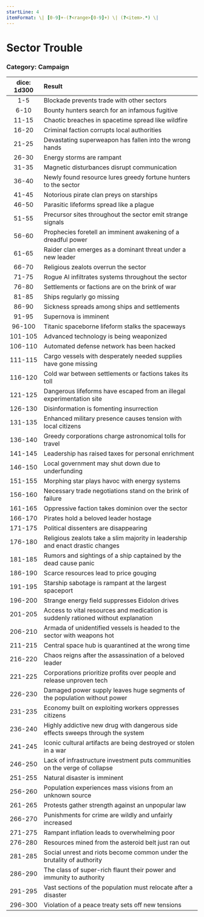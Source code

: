 ```yaml
---
startLine: 4
itemFormat: \| [0-9]+-(?<range>[0-9]+) \| (?<item>.*) \|
---
```

# Sector Trouble
### Category: Campaign

| dice: 1d300 | Result |
|:----:|:-------|
| 1-5 | Blockade prevents trade with other sectors |
| 6-10 | Bounty hunters search for an infamous fugitive |
| 11-15 | Chaotic breaches in spacetime spread like wildfire |
| 16-20 | Criminal faction corrupts local authorities |
| 21-25 | Devastating superweapon has fallen into the wrong hands |
| 26-30 | Energy storms are rampant |
| 31-35 | Magnetic disturbances disrupt communication |
| 36-40 | Newly found resource lures greedy fortune hunters to the sector |
| 41-45 | Notorious pirate clan preys on starships |
| 46-50 | Parasitic lifeforms spread like a plague |
| 51-55 | Precursor sites throughout the sector emit strange signals |
| 56-60 | Prophecies foretell an imminent awakening of a dreadful power |
| 61-65 | Raider clan emerges as a dominant threat under a new leader |
| 66-70 | Religious zealots overrun the sector |
| 71-75 | Rogue AI infiltrates systems throughout the sector |
| 76-80 | Settlements or factions are on the brink of war |
| 81-85 | Ships regularly go missing |
| 86-90 | Sickness spreads among ships and settlements |
| 91-95 | Supernova is imminent |
| 96-100 | Titanic spaceborne lifeform stalks the spaceways |
| 101-105 | Advanced technology is being weaponized |
| 106-110 | Automated defense network has been hacked |
| 111-115 | Cargo vessels with desperately needed supplies have gone missing |
| 116-120 | Cold war between settlements or factions takes its toll |
| 121-125 | Dangerous lifeforms have escaped from an illegal experimentation site |
| 126-130 | Disinformation is fomenting insurrection |
| 131-135 | Enhanced military presence causes tension with local citizens |
| 136-140 | Greedy corporations charge astronomical tolls for travel |
| 141-145 | Leadership has raised taxes for personal enrichment |
| 146-150 | Local government may shut down due to underfunding |
| 151-155 | Morphing star plays havoc with energy systems |
| 156-160 | Necessary trade negotiations stand on the brink of failure |
| 161-165 | Oppressive faction takes dominion over the sector |
| 166-170 | Pirates hold a beloved leader hostage |
| 171-175 | Political dissenters are disappearing |
| 176-180 | Religious zealots take a slim majority in leadership and enact drastic changes |
| 181-185 | Rumors and sightings of a ship captained by the dead cause panic |
| 186-190 | Scarce resources lead to price gouging |
| 191-195 | Starship sabotage is rampant at the largest spaceport |
| 196-200 | Strange energy field suppresses Eidolon drives |
| 201-205 | Access to vital resources and medication is suddenly rationed without explanation |
| 206-210 | Armada of unidentified vessels is headed to the sector with weapons hot |
| 211-215 | Central space hub is quarantined at the wrong time |
| 216-220 | Chaos reigns after the assassination of a beloved leader |
| 221-225 | Corporations prioritize profits over people and release unproven tech |
| 226-230 | Damaged power supply leaves huge segments of the population without power |
| 231-235 | Economy built on exploiting workers oppresses citizens |
| 236-240 | Highly addictive new drug with dangerous side effects sweeps through the system |
| 241-245 | Iconic cultural artifacts are being destroyed or stolen in a war |
| 246-250 | Lack of infrastructure investment puts communities on the verge of collapse |
| 251-255 | Natural disaster is imminent |
| 256-260 | Population experiences mass visions from an unknown source |
| 261-265 | Protests gather strength against an unpopular law |
| 266-270 | Punishments for crime are wildly and unfairly increased |
| 271-275 | Rampant inflation leads to overwhelming poor |
| 276-280 | Resources mined from the asteroid belt just ran out |
| 281-285 | Social unrest and riots become common under the brutality of authority |
| 286-290 | The class of super-rich flaunt their power and immunity to authority |
| 291-295 | Vast sections of the population must relocate after a disaster |
| 296-300 | Violation of a peace treaty sets off new tensions |